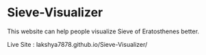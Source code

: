 # Sieve-Visualizer

This website can help people visualize Sieve of Eratosthenes better.

Live Site : lakshya7878.github.io/Sieve-Visualizer/
